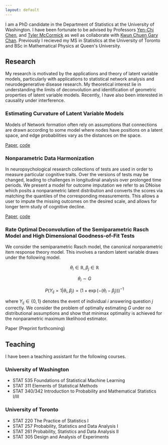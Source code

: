 ```yaml
---
layout: default
---
```


I am a PhD candidate in the Department of Statistics at the University of Washington.  I have been fortunate to be advised by Professors [Yen-Chi Chen](http://faculty.washington.edu/yenchic/), and [Tyler McCormick](https://thmccormick.github.io/) as well as collaborate with [Kwun Chuen Gary Chan](http://faculty.washington.edu/kcgchan/).  Previously I recieved my MS in Statistics at the University of Toronto and BSc in Mathematical Physics at Queen's University. 

## Research 

My research is motivated by the applications and theory of latent variable models, particularly with applications to statistical network analysis and neurodegenerative disease research.  My theoretical interest lie in understanding the limits of deconvolution and identification of geometric properties of latent variable models.  Recently, I have also been interested in causality under interference. 

### Estimating Curvature of Latent Variable Models 
Models of Network formation often rely on assumptions that connections are drawn according to some model where nodes have positions on a latent space, and edge probabilities vary as the distances on the space. 

[Paper](https://arxiv.org/abs/2211.11673), [code](https://github.com/SteveJWR/lolaR)

### Nonparametric Data Harmonization 
In neuropsychological research collections of tests are used in order to measure particular cognitive traits.  Over the versions of tests may be changed, leading to challenges in longitudinal analysis over prolonged time periods.  We present a model for outcome imputation we refer to as DNoise which posits a nonparametric latent distribution and converts the scores via matching the quantiles of the corresponding measurements.  This allows a user to impute the missing outcomes on the desired scale, and allows for longer term study of cognitive decline. 

[Paper](https://arxiv.org/abs/2110.06077), [code](https://github.com/SteveJWR/Data-Harmonization-Nonparametric)

### Rate Optimal Deconvolution of the Semiparametric Rasch Model and High Dimensional Goodness-of-Fit Tests
We consider the semiparametric Rasch model, the canonical nonparametric item response theory model. This involves a random latent variable draws under the following model. 

$$\theta_i \in \mathbb{R}, \beta_j \in \mathbb{R} $$

$$ \theta_i \sim G$$ 

$$ P(Y_{ij} = 1|\theta_i, \beta_j) = (1 + \exp(-(\theta_i - \beta_j)))^{-1} $$

where $Y_{ij} \in \{0,1\}$ denotes the event of individual $i$ answering question $j$ correctly.  We consider the problem of optimally estimating $G$ under no distributional assumptions and show that minimax optimality is achieved for the nonparametric maximum likelihood estimator. 

Paper \(Preprint forthcoming\)


## Teaching
I have been a teaching assistant for the following courses.  
### University of Washington
*   STAT 535 Foundations of Statistical Machine Learning
*   STAT 311 Elements of Statistical Methods
*   STAT 340/342 Introduction to Probability and Mathematical Statistics I/III 

### University of Toronto 
*   STAT 220 The Practice of Statistics I
*   STAT 257 Probability, Statistics and Data Analysis I
*   STAT 261 Probability, Statistics and Data Analysis II 
*   STAT 305 Design and Analysis of Experiments






